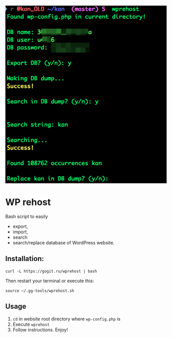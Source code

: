 ![gl](/pic/pic1.png)

# WP rehost

Bash script to easily
- export,
- import,
- search
- search/replace database of WordPress website.

## Installation:
```
curl -L https://gogit.ru/wprehost | bash
```
Then restart your terminal or execute this:
```
source ~/.gg-tools/wprehost.sh
```

## Usage

1. `cd` in website root directory where `wp-config.php` is
2. Execute `wprehost`
3. Follow instructions. Enjoy!
